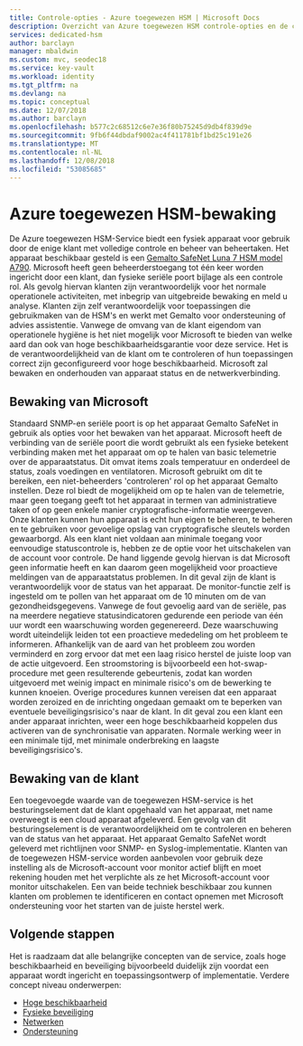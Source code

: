 ```yaml
---
title: Controle-opties - Azure toegewezen HSM | Microsoft Docs
description: Overzicht van Azure toegewezen HSM controle-opties en de controle van verantwoordelijkheden
services: dedicated-hsm
author: barclayn
manager: mbaldwin
ms.custom: mvc, seodec18
ms.service: key-vault
ms.workload: identity
ms.tgt_pltfrm: na
ms.devlang: na
ms.topic: conceptual
ms.date: 12/07/2018
ms.author: barclayn
ms.openlocfilehash: b577c2c68512c6e7e36f80b75245d9db4f839d9e
ms.sourcegitcommit: 9fb6f44dbdaf9002ac4f411781bf1bd25c191e26
ms.translationtype: MT
ms.contentlocale: nl-NL
ms.lasthandoff: 12/08/2018
ms.locfileid: "53085685"
---
```

# <a name="azure-dedicated-hsm-monitoring"></a>Azure toegewezen HSM-bewaking

De Azure toegewezen HSM-Service biedt een fysiek apparaat voor gebruik door de enige klant met volledige controle en beheer van beheertaken. Het apparaat beschikbaar gesteld is een [Gemalto SafeNet Luna 7 HSM model A790](https://safenet.gemalto.com/data-encryption/hardware-security-modules-hsms/safenet-network-hsm/).  Microsoft heeft geen beheerderstoegang tot één keer worden ingericht door een klant, dan fysieke seriële poort bijlage als een controle rol. Als gevolg hiervan klanten zijn verantwoordelijk voor het normale operationele activiteiten, met inbegrip van uitgebreide bewaking en meld u analyse.
Klanten zijn zelf verantwoordelijk voor toepassingen die gebruikmaken van de HSM's en werkt met Gemalto voor ondersteuning of advies assistentie. Vanwege de omvang van de klant eigendom van operationele hygiëne is het niet mogelijk voor Microsoft te bieden van welke aard dan ook van hoge beschikbaarheidsgarantie voor deze service. Het is de verantwoordelijkheid van de klant om te controleren of hun toepassingen correct zijn geconfigureerd voor hoge beschikbaarheid. Microsoft zal bewaken en onderhouden van apparaat status en de netwerkverbinding.

## <a name="microsoft-monitoring"></a>Bewaking van Microsoft

Standaard SNMP-en seriële poort is op het apparaat Gemalto SafeNet in gebruik als opties voor het bewaken van het apparaat. Microsoft heeft de verbinding van de seriële poort die wordt gebruikt als een fysieke betekent verbinding maken met het apparaat om op te halen van basic telemetrie over de apparaatstatus. Dit omvat items zoals temperatuur en onderdeel de status, zoals voedingen en ventilatoren.
Microsoft gebruikt om dit te bereiken, een niet-beheerders 'controleren' rol op het apparaat Gemalto instellen. Deze rol biedt de mogelijkheid om op te halen van de telemetrie, maar geen toegang geeft tot het apparaat in termen van administratieve taken of op geen enkele manier cryptografische-informatie weergeven. Onze klanten kunnen hun apparaat is echt hun eigen te beheren, te beheren en te gebruiken voor gevoelige opslag van cryptografische sleutels worden gewaarborgd. Als een klant niet voldaan aan minimale toegang voor eenvoudige statuscontrole is, hebben ze de optie voor het uitschakelen van de account voor controle. De hand liggende gevolg hiervan is dat Microsoft geen informatie heeft en kan daarom geen mogelijkheid voor proactieve meldingen van de apparaatstatus problemen. In dit geval zijn de klant is verantwoordelijk voor de status van het apparaat.
De monitor-functie zelf is ingesteld om te pollen van het apparaat om de 10 minuten om de van gezondheidsgegevens. Vanwege de fout gevoelig aard van de seriële, pas na meerdere negatieve statusindicatoren gedurende een periode van één uur wordt een waarschuwing worden gegenereerd. Deze waarschuwing wordt uiteindelijk leiden tot een proactieve mededeling om het probleem te informeren.
Afhankelijk van de aard van het probleem zou worden verminderd en zorg ervoor dat met een laag risico herstel de juiste loop van de actie uitgevoerd. Een stroomstoring is bijvoorbeeld een hot-swap-procedure met geen resulterende gebeurtenis, zodat kan worden uitgevoerd met weinig impact en minimale risico's om de bewerking te kunnen knoeien. Overige procedures kunnen vereisen dat een apparaat worden zeroized en de inrichting ongedaan gemaakt om te beperken van eventuele beveiligingsrisico's naar de klant. In dit geval zou een klant een ander apparaat inrichten, weer een hoge beschikbaarheid koppelen dus activeren van de synchronisatie van apparaten. Normale werking weer in een minimale tijd, met minimale onderbreking en laagste beveiligingsrisico's.  

## <a name="customer-monitoring"></a>Bewaking van de klant

Een toegevoegde waarde van de toegewezen HSM-service is het besturingselement dat de klant opgehaald van het apparaat, met name overweegt is een cloud apparaat afgeleverd. Een gevolg van dit besturingselement is de verantwoordelijkheid om te controleren en beheren van de status van het apparaat. Het apparaat Gemalto SafeNet wordt geleverd met richtlijnen voor SNMP- en Syslog-implementatie. Klanten van de toegewezen HSM-service worden aanbevolen voor gebruik deze instelling als de Microsoft-account voor monitor actief blijft en moet rekening houden met het verplichte als ze het Microsoft-account voor monitor uitschakelen.
Een van beide techniek beschikbaar zou kunnen klanten om problemen te identificeren en contact opnemen met Microsoft ondersteuning voor het starten van de juiste herstel werk.

## <a name="next-steps"></a>Volgende stappen

Het is raadzaam dat alle belangrijke concepten van de service, zoals hoge beschikbaarheid en beveiliging bijvoorbeeld duidelijk zijn voordat een apparaat wordt ingericht en toepassingsontwerp of implementatie. Verdere concept niveau onderwerpen:

* [Hoge beschikbaarheid](high-availability.md)
* [Fysieke beveiliging](physical-security.md)
* [Netwerken](networking.md)
* [Ondersteuning](supportability.md)
